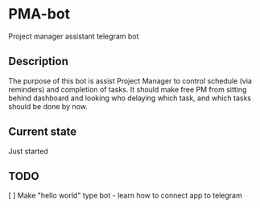 # PMA-bot

Project manager assistant telegram bot

## Description

The purpose of this bot is assist Project Manager to control schedule (via reminders) and completion of tasks.
It should make free PM from sitting behind dashboard and looking who delaying which task, and which tasks should be done by now.

## Current state

Just started

## TODO

[ ] Make "hello world" type bot - learn how to connect app to telegram
